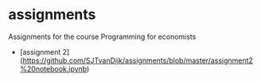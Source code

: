 # assignments
Assignments for the course Programming for economists
* [assignment 2] (https://github.com/SJTvanDijk/assignments/blob/master/assignment2%20notebook.ipynb)
